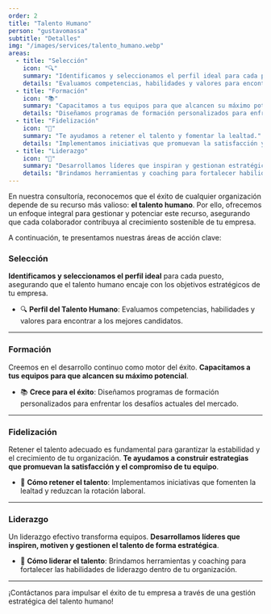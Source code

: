 ```yaml
---
order: 2
title: "Talento Humano"
person: "gustavomassa"
subtitle: "Detalles"
img: "/images/services/talento_humano.webp"
areas:
  - title: "Selección"
    icon: "🔍"
    summary: "Identificamos y seleccionamos el perfil ideal para cada puesto."
    details: "Evaluamos competencias, habilidades y valores para encontrar a los mejores candidatos."
  - title: "Formación"
    icon: "📚"
    summary: "Capacitamos a tus equipos para que alcancen su máximo potencial."
    details: "Diseñamos programas de formación personalizados para enfrentar los desafíos actuales del mercado."
  - title: "Fidelización"
    icon: "🤝"
    summary: "Te ayudamos a retener el talento y fomentar la lealtad."
    details: "Implementamos iniciativas que promuevan la satisfacción y reduzcan la rotación laboral."
  - title: "Liderazgo"
    icon: "🌟"
    summary: "Desarrollamos líderes que inspiran y gestionan estratégicamente."
    details: "Brindamos herramientas y coaching para fortalecer habilidades de liderazgo."
---
```


En nuestra consultoría, reconocemos que el éxito de cualquier organización depende de su recurso más valioso: **el talento humano**. Por ello, ofrecemos un enfoque integral para gestionar y potenciar este recurso, asegurando que cada colaborador contribuya al crecimiento sostenible de tu empresa. 

A continuación, te presentamos nuestras áreas de acción clave:

### Selección
**Identificamos y seleccionamos el perfil ideal** para cada puesto, asegurando que el talento humano encaje con los objetivos estratégicos de tu empresa.

- 🔍 **Perfil del Talento Humano**: Evaluamos competencias, habilidades y valores para encontrar a los mejores candidatos.

---

### Formación
Creemos en el desarrollo continuo como motor del éxito. **Capacitamos a tus equipos para que alcancen su máximo potencial**.

- 📚 **Crece para el éxito**: Diseñamos programas de formación personalizados para enfrentar los desafíos actuales del mercado.

---

### Fidelización
Retener el talento adecuado es fundamental para garantizar la estabilidad y el crecimiento de tu organización. **Te ayudamos a construir estrategias que promuevan la satisfacción y el compromiso de tu equipo**.

- 🤝 **Cómo retener el talento**: Implementamos iniciativas que fomenten la lealtad y reduzcan la rotación laboral.

---

### Liderazgo
Un liderazgo efectivo transforma equipos. **Desarrollamos líderes que inspiren, motiven y gestionen el talento de forma estratégica**.

- 🌟 **Cómo liderar el talento**: Brindamos herramientas y coaching para fortalecer las habilidades de liderazgo dentro de tu organización.

---

¡Contáctanos para impulsar el éxito de tu empresa a través de una gestión estratégica del talento humano!
